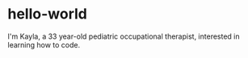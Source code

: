 # hello-world

I'm Kayla, a 33 year-old pediatric occupational therapist, interested in learning how to code.
